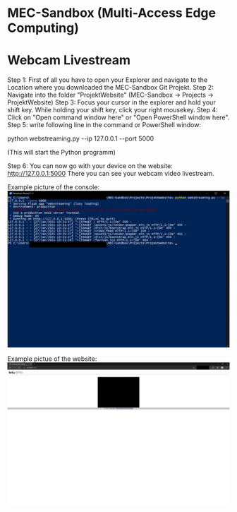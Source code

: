 # MEC-Sandbox (Multi-Access Edge Computing)
# Webcam Livestream
Step 1:
First of all you have to open your Explorer and navigate to the Location where you downloaded the MEC-Sandbox Git Projekt.
Step 2:
Navigate into the folder "ProjektWebsite" (MEC-Sandbox -> Projects -> ProjektWebsite)
Step 3:
Focus your cursor in the explorer and hold your shift key. While holding your shift key, click your
right mousekey.
Step 4: 
Click on "Open command window here" or "Open PowerShell window here".
Step 5:
write following line in the command or PowerShell window:

python webstreaming.py --ip 127.0.0.1 --port 5000

(This will start the Python programm)

Step 6:
You can now go with your device on the website: http://127.0.0.1:5000
There you can see your webcam video livestream.


Example picture of the console:
![Console](https://github.com/Multi-Access-Edge-Computing-Playground/MEC-Sandbox/blob/master/Flask_Camera_Stream_Website/Example_pictures/Console.png?raw=true)


Example pictue of the website:
![Website](https://github.com/Multi-Access-Edge-Computing-Playground/MEC-Sandbox/blob/master/Flask_Camera_Stream_Website/Example_pictures/Website.png?raw=true)
